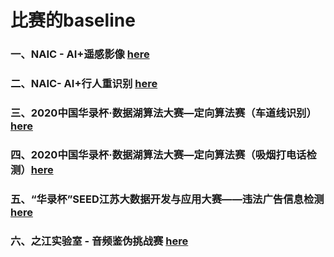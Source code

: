 # 比赛的baseline

### 一、NAIC - AI+遥感影像 [here](https://github.com/jinfanhahaha/competition-baseline/tree/c1/naic-mmseg)

### 二、NAIC- AI+行人重识别 [here](https://github.com/jinfanhahaha/competition-baseline/tree/c2/naic-reid)

### 三、2020中国华录杯·数据湖算法大赛—定向算法赛（车道线识别）[here](https://github.com/jinfanhahaha/competition-baseline/tree/c3)

### 四、2020中国华录杯·数据湖算法大赛—定向算法赛（吸烟打电话检测）[here](https://github.com/jinfanhahaha/competition-baseline/tree/c4)

### 五、“华录杯”SEED江苏大数据开发与应用大赛——违法广告信息检测 [here](https://github.com/jinfanhahaha/competition-baseline/tree/c5)

### 六、之江实验室 - 音频鉴伪挑战赛 [here](https://github.com/jinfanhahaha/competition-baseline/tree/c6)

